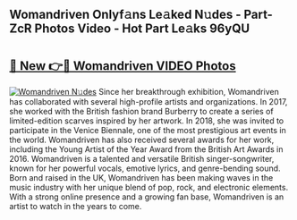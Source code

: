 ## Womandriven Onlyf𝚊ns Le𝚊ked N𝚞des - Part-ZcR Photos Video - Hot Part Le𝚊ks 96yQU

# <h2><a href="http://ab14376.deff.icu/?id=Womandriven">🔗 New 👉🔴 Womandriven VIDEO Photos</a></h2>

[![Womandriven N𝚞des](https://i.imgur.com/rIISA9y.gif)](http://ab14376.deff.icu/?id=Womandriven)
Since her breakthrough exhibition, Womandriven has collaborated with several high-profile artists and organizations. In 2017, she worked with the British fashion brand Burberry to create a series of limited-edition scarves inspired by her artwork. In 2018, she was invited to participate in the Venice Biennale, one of the most prestigious art events in the world. Womandriven has also received several awards for her work, including the Young Artist of the Year Award from the British Art Awards in 2016. Womandriven is a talented and versatile British singer-songwriter, known for her powerful vocals, emotive lyrics, and genre-bending sound. Born and raised in the UK, Womandriven has been making waves in the music industry with her unique blend of pop, rock, and electronic elements. With a strong online presence and a growing fan base, Womandriven is an artist to watch in the years to come.
